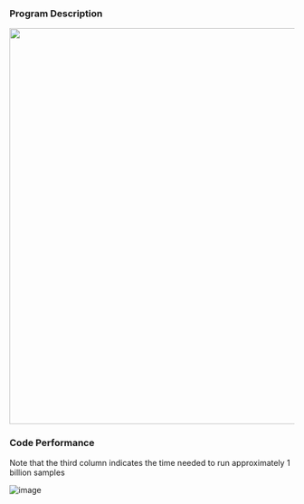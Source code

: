 ### Program Description 

<img src = 'https://user-images.githubusercontent.com/63077056/225184583-764cf19a-9325-44eb-b0e6-d6b02fb3175e.png' width = 700px> 

### Code Performance 
Note that the third column indicates the time needed to run approximately 1 billion samples

![image](https://user-images.githubusercontent.com/63077056/225182806-9d6774c3-6eb9-4272-8434-bafffa592c86.png)

